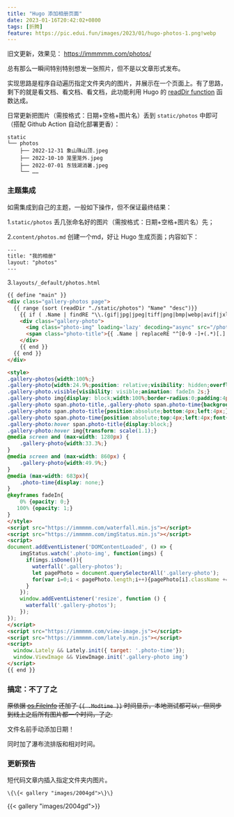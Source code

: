 ```yaml
---
title: "Hugo 添加相册页面"
date: 2023-01-16T20:42:02+0800
tags: [折腾]
feature: https://pic.edui.fun/images/2023/01/hugo-photos-1.png!webp
---
```


旧文更新，效果见： <https://immmmm.com/photos/>

总有那么一瞬间特别特别想发一张照片，但不是以文章形式发布。

实现思路是程序自动遍历指定文件夹内的图片，并展示在一个页面上。有了思路，剩下的就是看文档、看文档、看文档，此功能利用 Hugo 的 [readDir function](https://gohugo.io/templates/files/) 函数达成。

<!--more-->

日常更新把图片（需按格式：日期+空格+图片名）丢到 `static/photos` 中即可（搭配 Github Action 自动化部署更香）：

```
static
└── photos
    ├── 2022-12-31 象山珠山顶.jpeg
    ├── 2022-10-10 笼里笼外.jpeg
    ├── 2022-07-01 东钱湖消暑.jpeg
    └── ……
``` 

### 主题集成

如需集成到自己的主题，一般如下操作，但不保证最终结果：

1.`static/photos` 丢几张命名好的图片（需按格式：日期+空格+图片名）先；

2.`content/photos.md` 创建一个md，好让 Hugo 生成页面；内容如下：

```html
---
title: "我的相册"
layout: "photos"
---
```

3.`layouts/_default/photos.html`
```html
{{ define "main" }}
<div class="gallery-photos page">
  {{ range (sort (readDir "./static/photos") "Name" "desc")}}
    {{ if ( .Name | findRE "\\.(gif|jpg|jpeg|tiff|png|bmp|webp|avif|jxl)") }}
    <div class="gallery-photo">
      <img class="photo-img" loading='lazy' decoding="async" src="/photos/{{ .Name }}" alt="{{ .Name }}" />
      <span class="photo-title">{{ .Name | replaceRE "^[0-9 -]+(.*)[.].*" "$1"}}</span><span class="photo-time">{{ .Name | replaceRE "^([0-9-]+).*[.].*" "$1" }}</span>
    </div>
    {{ end }}
  {{ end }}
</div>

<style>
.gallery-photos{width:100%;}
.gallery-photo{width:24.9%;position: relative;visibility: hidden;overflow: hidden;}
.gallery-photo.visible{visibility: visible;animation: fadeIn 2s;}
.gallery-photo img{display: block;width:100%;border-radius:0;padding:4px;animation: fadeIn 1s;cursor: pointer;transition: all .4s ease-in-out;}
.gallery-photo span.photo-title,.gallery-photo span.photo-time{background: rgba(0, 0, 0, 0.3);padding:0px 8px;font-size:0.9rem;color: #fff;display:none;animation: fadeIn 1s;}
.gallery-photo span.photo-title{position:absolute;bottom:4px;left:4px;}
.gallery-photo span.photo-time{position:absolute;top:4px;left:4px;font-size:0.8rem;}
.gallery-photo:hover span.photo-title{display:block;}
.gallery-photo:hover img{transform: scale(1.1);}
@media screen and (max-width: 1280px) {
	.gallery-photo{width:33.3%;}
}
@media screen and (max-width: 860px) {
	.gallery-photo{width:49.9%;}
}
@media (max-width: 683px){
	.photo-time{display: none;}
}
@keyframes fadeIn{
	0% {opacity: 0;}
   100% {opacity: 1;}
}
</style>
<script src="https://immmmm.com/waterfall.min.js"></script>
<script src="https://immmmm.com/imgStatus.min.js"></script>
<script>
document.addEventListener('DOMContentLoaded', () => {
    imgStatus.watch('.photo-img', function(imgs) {
      if(imgs.isDone()){
        waterfall('.gallery-photos');
        let pagePhoto = document.querySelectorAll('.gallery-photo');
        for(var i=0;i < pagePhoto.length;i++){pagePhoto[i].className += " visible"};
      }
    });
    window.addEventListener('resize', function () {
      waterfall('.gallery-photos');
    });
});
</script>
<script src="https://immmmm.com/view-image.js"></script>
<script src="https://immmmm.com/lately.min.js"></script>
<script>
  window.Lately && Lately.init({ target: '.photo-time'});
  window.ViewImage && ViewImage.init('.gallery-photo img')
</script>
{{ end }}
```

### 搞定：不了了之

~~原依据 [os.FileInfo](https://golang.org/pkg/os/#FileInfo) 还加了 `{{ .Modtime }}` 时间显示，本地测试都可以，但同步到线上之后所有图片都一个时间，了之.~~

文件名前手动添加日期！

同时加了瀑布流排版和相对时间。


### 更新预告

短代码文章内插入指定文件夹内图片。

```
\{\{< gallery "images/2004gd">\}\}
```


{{< gallery "images/2004gd">}}